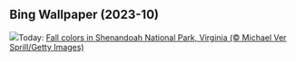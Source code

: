 ## Bing Wallpaper (2023-10)
![](https://www.bing.com/th?id=OHR.ShenandoahFoliage_EN-CA5764050282_UHD.jpg&w=1000)Today: [Fall colors in Shenandoah National Park, Virginia (© Michael Ver Sprill/Getty Images)](https://www.bing.com/th?id=OHR.ShenandoahFoliage_EN-CA5764050282_UHD.jpg)